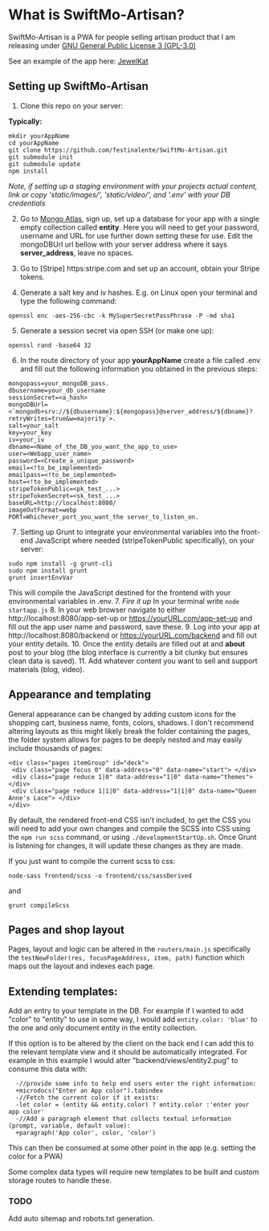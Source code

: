 # What is SwiftMo-Artisan?
SwiftMo-Artisan is a PWA for people selling artisan product that I am releasing
under [GNU General Public License 3 (GPL-3.0)](https://opensource.org/licenses/GPL-3.0)

See an example of the app here: [JewelKat](https://jewelkat.studio)

## Setting up SwiftMo-Artisan

1. Clone this repo on your server:

**Typically:**

```
mkdir yourAppName
cd yourAppName
git clone https://github.com/festinalente/SwiftMo-Artisan.git
git submodule init
git submodule update
npm install
```  
*Note, if setting up a staging environment with your projects actual content,
link or copy 'static/images/', 'static/video/', and '.env' with your DB
credentials*

2. Go to [Mongo Atlas](https://cloud.mongodb.com/), sign up, set up a database for
 your app with a single empty collection called **entity**. Here you will need
 to get your password, username and URL for use further down setting these for
 use. Edit the mongoDBUrl url bellow with your server address where it says
 **server_address**, leave no spaces.

3. Go to [Stripe] https:stripe.com and set up an account, obtain your Stripe tokens.

4. Generate a salt key and iv hashes. E.g. on Linux open your terminal and type
the following command:

`openssl enc -aes-256-cbc -k MySuperSecretPassPhrase -P -md sha1`

5. Generate a session secret via open SSH (or make one up):

`openssl rand -base64 32`

6. In the route directory of your app **yourAppName** create a file called .env
  and fill out the following information you obtained in the previous steps:
```
mongopass=your_mongoDB_pass.
dbusername=your_db_username
sessionSecret=<a_hash>
mongoDBUrl=<`mongodb+srv://${dbusername}:${mongopass}@server_address/${dbname}?retryWrites=true&w=majority`>.
salt=your_salt
key=your_key
iv=your_iv
dbname=<Name_of_the_DB_you_want_the_app_to_use>
user=<Webapp_user_name>
password=<Create_a_unique_password>
email=<!to_be_implemented>
emailpass=<!to_be_implemented>
host=<!to_be_implemented>
stripeTokenPublic=<pk_test_...>
stripeTokenSecret=<sk_test_...>
baseURL=http://localhost:8080/
imageOutFormat=webp
PORT=Whichever_port_you_want_the server_to_listen_on.
```
7. Setting up Grunt to integrate your environmental variables into the front-end JavaScript where needed (stripeTokenPublic specifically), on your server:
```
sudo npm install -g grunt-cli
sudo npm install grunt
grunt insertEnvVar
```
This will compile the JavaScript destined for the frontend with your environmental variables in .env.
7. *Fire it up* In your terminal write `node startapp.js`
8. In your web browser navigate to either http://localhost:8080/app-set-up or
https://yourURL.com/app-set-up and fill out the app user name and password, save
these.
9. Log into your app at http://localhost:8080/backend or https://yourURL.com/backend
  and fill out your entity details.
10. Once the entity details are filled out at and **about** post to your blog
(the blog interface is currently a bit clunky but ensures clean data is saved).
11. Add whatever content you want to sell and support materials (blog, video).

## Appearance and templating
General appearance can be changed by adding custom icons for the shopping cart,
business name, fonts, colors, shadows. I don't recommend altering layouts as this
might likely break the folder containing the pages, the folder system allows
for pages to be deeply nested and may easily include thousands of pages:

```
<div class="pages itemGroup" id="deck">
 <div class="page focus 0" data-address="0" data-name="start"> </div>
 <div class="page reduce 1|0" data-address="1|0" data-name="themes"> </div>
 <div class="page reduce 1|1|0" data-address="1|1|0" data-name="Queen Anne's Lace"> </div>
</div>
```
By default, the rendered front-end CSS isn't included, to get the CSS you will need
to add your own changes and compile the SCSS into CSS using the `npm run scss`
command, or using `./developmentStartUp.sh`. Once Grunt is
listening for changes, it will update these changes as they are made.

If you just want to compile the current scss to css:

`node-sass frontend/scss -o frontend/css/sassDerived`

and

`grunt compileScss`

## Pages and shop layout
Pages, layout and logic can be altered in the `routers/main.js` specifically
the `testNewFolder(res, focusPageAddress, item, path)` function which maps out the
layout and indexes each page.

## Extending templates:
Add an entry to your template in the DB. For example if I wanted to add "color" to
"entity" to use in some way, I would add `entity.color: 'blue'` to the one and
only document entity in the entity collection.

If this option is to be altered by the client on the back end I can add this to the
relevant template view and it should be automatically integrated. For example
in this example I would alter "backend/views/entity2.pug" to consume this data
with:

```
  -//provide some info to help end users enter the right information:
  +microdocs("Enter an App color").tabindex
  -//Fetch the current color if it exists:
  -let color = (entity && entity.color) ? entity.color :'enter your app color'
  -//Add a paragraph element that collects textual information (prompt, variable, default value):
  +paragraph('App color', color, 'color')
```

This can then be consumed at some other point in the app (e.g. setting the color
for a PWA)

Some complex data types will require new templates to be built and custom storage
routes to handle these.

### TODO
Add auto sitemap and robots.txt generation.

